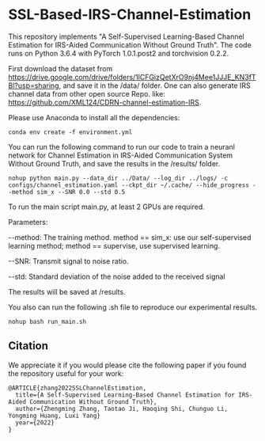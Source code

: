 # SSL-Based-IRS-Channel-Estimation

This repository implements "A Self-Supervised Learning-Based Channel Estimation for IRS-Aided Communication Without Ground Truth". 
The code runs on Python 3.6.4 with PyTorch 1.0.1.post2 and torchvision 0.2.2.


First download the dataset from https://drive.google.com/drive/folders/1lCFGizQetXrO9nj4Mee1JJJE_KN3fTBl?usp=sharing, and save it in the /data/ folder.
One can also generate IRS channel data from other open source Repo. like: https://github.com/XML124/CDRN-channel-estimation-IRS.

Please use Anaconda to install all the dependencies:

`conda env create -f environment.yml`

You can run the following command to run our code to train a neuranl network for Channel Estimation in IRS-Aided Communication System Without Ground Truth, and save the results in the /results/ folder.

`nohup python main.py --data_dir ../Data/ --log_dir ../logs/ -c configs/channel_estimation.yaml --ckpt_dir ~/.cache/ --hide_progress --method sim_x --SNR 0.0 --std 0.5 `

To run the main script main.py, at least 2 GPUs are required.

Parameters:

--method: The training method. method == sim_x: use our self-supervised learning method; method == supervise, use supervised learning.

--SNR: Transmit signal to noise ratio.

--std: Standard deviation of the noise added to the received signal


The results will be saved at /results.

You also can run the following .sh file to reproduce our experimental results.

`nohup bash run_main.sh`

## Citation

We appreciate it if you would please cite the following paper if you found the repository useful for your work:

```
@ARTICLE{zhang2022SSLChannelEstimation,
  title={A Self-Supervised Learning-Based Channel Estimation for IRS-Aided Communication Without Ground Truth},
  author={Zhengming Zhang, Taotao Ji, Haoqing Shi, Chunguo Li, Yongming Huang, Luxi Yang}
  year={2022}
}
```


